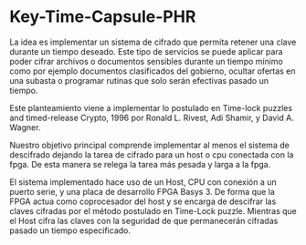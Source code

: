 # Key-Time-Capsule-PHR

La idea es implementar un sistema de cifrado que permita retener una clave durante un tiempo deseado. Este tipo de servicios se puede aplicar para poder cifrar archivos o documentos sensibles durante un tiempo mínimo como por ejemplo documentos clasificados del gobierno, ocultar ofertas en una subasta o programar rutinas que solo serán efectivas pasado un tiempo.

Este planteamiento viene a implementar lo postulado en Time-lock puzzles and timed-release Crypto, 1996 por Ronald L. Rivest, Adi Shamir, y David A. Wagner.

Nuestro objetivo principal comprende implementar al menos el sistema de descifrado dejando la tarea de cifrado para un host o cpu conectada con la fpga. De esta manera se relega la tarea más pesada y larga a la fpga.

El sistema implementado hace uso de un Host, CPU con conexión a un puerto serie, y una placa de desarrollo FPGA Basys 3. De forma que la FPGA actua como coprocesador del host y se encarga de descifrar las claves cifradas por el método postulado en Time-Lock puzzle. Mientras que el Host cifra las claves con la seguridad de que permanecerán cifradas pasado un tiempo especificado.